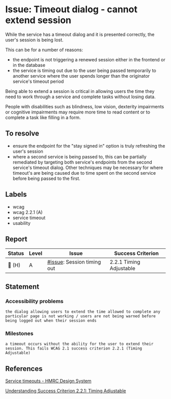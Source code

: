 # Issue: Timeout dialog - cannot extend session

While the service has a timeout dialog and it is presented correctly, the user's session is being lost.

This can be for a number of reasons:

- the endpoint is not triggering a renewed session either in the frontend or in the database
- the service is timing out due to the user being passed temporarily to another service where the user spends longer than the originator service's timeout period

Being able to extend a session is critical in allowing users the time they need to work through a service and complete tasks without losing data.

People with disabilities such as blindness, low vision, dexterity impairments or cognitive impairments may require more time to read content or to complete a task like filling in a form.

## To resolve

- ensure the endpoint for the "stay signed in" option is truly refreshing the user's session
- where a second service is being passed to, this can be partially remediated by targeting both service's endpoints from the second service's timeout dialog. Other techniques may be necessary for where timeout's are being caused due to time spent on the second service before being passed to the first.


## Labels

- wcag
- wcag 2.2.1 (A)
- service timeout
- usability

## Report

| Status | Level | Issue | Success Criterion |
| ------ | ----- | ----- | ----------------- |
| 🔴 (H) | A    | [#issue](): Session timing out | 2.2.1 Timing Adjustable |

## Statement

### Accessibility problems

```
the dialog allowing users to extend the time allowed to complete any particular page is not working / users are not being warned before being logged out when their session ends
```

### Milestones

```
a timeout occurs without the ability for the user to extend their session. This fails WCAG 2.1 success criterion 2.2.1 (Timing Adjustable)
```

## References

[Service timeouts - HMRC Design System](https://design.tax.service.gov.uk/hmrc-design-patterns/service-timeout/)

[Understanding Success Criterion 2.2.1: Timing Adjustable](https://www.w3.org/WAI/WCAG21/Understanding/timing-adjustable)
